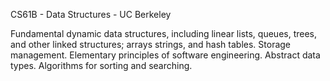 CS61B - Data Structures - UC Berkeley

Fundamental dynamic data structures, including linear lists, queues, trees, and other linked structures; 
arrays strings, and hash tables. Storage management. 
Elementary principles of software engineering. Abstract data types. Algorithms for sorting and searching. 
